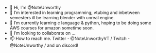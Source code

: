 - 👋 Hi, I’m @NoteUnworthy
- 👀 I’m interested in learning programming, vtubing and inbetween semesters ill be learning blender with unreal engine.
- 🌱 I’m currently learning c language & python, hoping to be doing some AWS courses for amazon sometime soon.
- 💞️ I’m looking to collaborate on ...
- 📫 How to reach me. Twitter - @NoteUnworthyVT / Twitch - @NoteUnworthy / and on discord!

<!---
NoteUnworthy/NoteUnworthy is a ✨ special ✨ repository because its `README.md` (this file) appears on your GitHub profile.
You can click the Preview link to take a look at your changes.
--->
